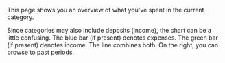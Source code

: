 This page shows you an overview of what you've spent in the current category.

Since categories may also include deposits (income), the chart can be a little confusing. The blue bar (if present) denotes expenses. The green bar (if present) denotes income. The line combines both. On the right, you can browse to past periods.